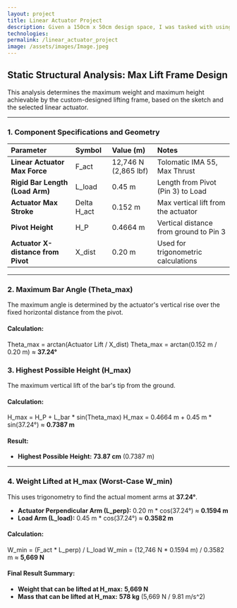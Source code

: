 ```yaml
---
layout: project
title: Linear Actuator Project
description: Given a 150cm x 50cm design space, I was tasked with using a linear actuator to lift the maximum possible weight the highest possible height.
technologies: 
permalink: /linear_actuator_project
image: /assets/images/Image.jpeg
---
```


##  Static Structural Analysis: Max Lift Frame Design

This analysis determines the maximum weight and maximum height achievable by the custom-designed lifting frame, based on the sketch and the selected linear actuator.


---

### 1. Component Specifications and Geometry

| Parameter | Symbol | Value (m) | Notes |
| :--- | :--- | :--- | :--- |
| **Linear Actuator Max Force** | F\_act | 12,746 N (2,865 lbf) | Tolomatic IMA 55, Max Thrust |
| **Rigid Bar Length (Load Arm)** | L\_load | 0.45 m | Length from Pivot (Pin 3) to Load |
| **Actuator Max Stroke** | Delta H\_act | 0.152 m | Max vertical lift from the actuator |
| **Pivot Height** | H\_P | 0.4664 m | Vertical distance from ground to Pin 3 |
| **Actuator X-distance from Pivot** | X\_dist | 0.20 m | Used for trigonometric calculations |

---

### 2. Maximum Bar Angle (Theta\_max)

The maximum angle is determined by the actuator's vertical rise over the fixed horizontal distance from the pivot.

#### Calculation:
Theta\_max = arctan(Actuator Lift / X\_dist)
Theta\_max = arctan(0.152 m / 0.20 m) ≈ **37.24°**

### 3. Highest Possible Height (H\_max)

The maximum vertical lift of the bar's tip from the ground.

#### Calculation:
H\_max = H\_P + L\_bar * sin(Theta\_max)
H\_max = 0.4664 m + 0.45 m * sin(37.24°) ≈ **0.7387 m**

#### Result:
* **Highest Possible Height:** **73.87 cm** (0.7387 m)

---

### 4. Weight Lifted at H\_max (Worst-Case W\_min)

This uses trigonometry to find the actual moment arms at **37.24°**.

* **Actuator Perpendicular Arm (L\_perp):** 0.20 m * cos(37.24°) ≈ **0.1594 m**
* **Load Arm (L\_load):** 0.45 m * cos(37.24°) ≈ **0.3582 m**

#### Calculation:
W\_min = (F\_act * L\_perp) / L\_load
W\_min = (12,746 N * 0.1594 m) / 0.3582 m ≈ **5,669 N**

#### Final Result Summary:
* **Weight that can be lifted at H\_max:** **5,669 N**
* **Mass that can be lifted at H\_max:** **578 kg** (5,669 N / 9.81 m/s^2)